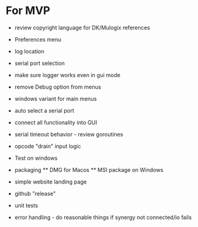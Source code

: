 # For MVP

* review copyright language for DK/Mulogix references

* Preferences menu 
*   log location
*   serial port selection

* make sure logger works even in gui mode

* remove Debug option from menus

* windows variant for main menus

* auto select a serial port
* connect all functionality into GUI
* serial timeout behavior - review goroutines
* opcode "drain" input logic

* Test on windows

* packaging
** DMG for Macos
** MSI package on Windows

* simple website landing page

* github "release"

* unit tests

* error handling - do reasonable things if synergy not connected/io fails

